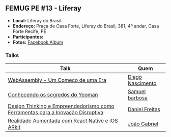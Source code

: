 ## FEMUG PE #13 - Liferay

* **Local:** Liferay do Brasil
* **Endereço:** Praça de Casa Forte, Liferay do Brasil, 381, 4º andar, Casa Forte Recife, PE
* **Participantes:** 
* **Fotos:** [Facebook Album](#)


### Talks

| Talk                            | Quem                                                               
| ------------------------------  | ------------------------------------------------------------------
| [WebAssembly - Um Comeco de uma Era](https://speakerdeck.com/diegonvs/why-webassembly) | [Diego Nascimento](http://github.com/diegonvs)
| [Conhecendo os segredos do Yeoman](https://docs.google.com/presentation/d/1139_uOHabQm8Ku5P08a_5BSNG2Sx35_tKTLVv1mChxg/edit?usp=sharing) | [Samuel barbosa](https://github.com/samu101108)
| [Design Thinking e Empreendedorismo como Ferramentas para a Inovação Disruptiva](https://speakerdeck.com/danielfreitas/design-thinking-e-empreendedorismo-como-ferramentas-para-a-inovacao-disruptiva) | [Daniel Freitas](https://github.com/Danieldqf)
| [Realidade Aumentada com React Native e iOS ARkit](https://www.slideshare.net/jgabriellima/realidade-aumentada-com-react-native-e-arkit) | [João Gabriel](https://github.com/jgabriellima)